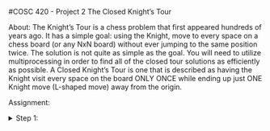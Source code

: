#COSC 420 - Project 2
The Closed Knight’s Tour

About: 
	The Knight’s Tour is a chess problem that first appeared hundreds of years ago. It has a simple goal: using the Knight, move to every space on a chess board (or any NxN board) without ever jumping to the same position twice.  The solution is not quite as simple as the goal.  You will need to utilize multiprocessing in order to find all of the closed tour solutions as efficiently as possible. A Closed Knight’s Tour is one that is described as having the Knight visit every space on the board ONLY ONCE while ending up just ONE Knight move (L-shaped move) away from the origin.

Assignment:
<details><summary>Step 1:</summary>
<p>
	- [ ] Create a Python program to find all possible paths for a Closed Knight’s Tour on any given N x N chess board.
	- [ ] We will be using even numbers only for N as Closed Tours are only possible with an even number of squares
	- [ ] Use the Depth First Search (DFS) algorithm
	- [ ] Your program should accept command line arguments for N and the starting position of the knight as X and Y
	- [ ] Example. python solve_knights_tour.py 6 1 3
	- [ ] command line args:
		N = 6
		X = 1
		Y = 3
	- [ ] Print out the total execution time at the end of the program
	- [ ] Create another process that's sole purpose is to create a file that stores all solved solutions.
	- [ ] This means you will have to use IPC to pass a solution from one of your algorithm process to this file writing process in order to save the data
	- [ ] These solutions should be an NxN grid depicting where the Knight moved
	- [ ] The origin should mark move 0 and the final position should mark move NxN
	- [ ] For example, on a 5x5 board there will be 25 positions.  The origin will be marked 0 and the final position will be marked 24.
	- [ ] All moves should be stored as a NxN matrix
	- [ ] Cap the number of saved solutions at 100,000.
<p>
</details>
